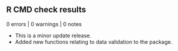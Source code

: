 ## R CMD check results

0 errors | 0 warnings | 0 notes

* This is a minor update release.
* Added new functions relating to data validation to the package.
